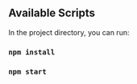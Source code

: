 
## Available Scripts

In the project directory, you can run:
### `npm install`

### `npm start`



